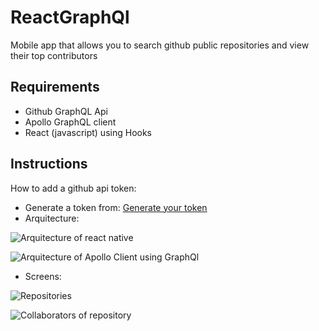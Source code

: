# ReactGraphQl
Mobile app that allows you to search github public repositories and view their top contributors

## Requirements
- Github GraphQL Api
- Apollo GraphQL client
- React (javascript) using Hooks

## Instructions
How to add a github api token:

- Generate a token from: [Generate your token](https://github.com/settings/tokens/new)
- Arquitecture:

![Arquitecture of react native](https://github.com/Kath17/ReactGraphQl/blob/master/node_modules/images/react_native_arq.png)

![Arquitecture of Apollo Client using GraphQl](https://github.com/Kath17/ReactGraphQl/blob/master/node_modules/images/apollo_graphql.png)

- Screens:

![Repositories](https://github.com/Kath17/ReactGraphQl/blob/master/node_modules/images/Repositories.jpg)

![Collaborators of repository](https://github.com/Kath17/ReactGraphQl/blob/master/node_modules/images/Collaborators.jpg)


